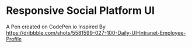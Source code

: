 # Responsive Social Platform UI

A Pen created on CodePen.io
Inspired By 
https://dribbble.com/shots/5581599-027-100-Daily-UI-Intranet-Employee-Profile
